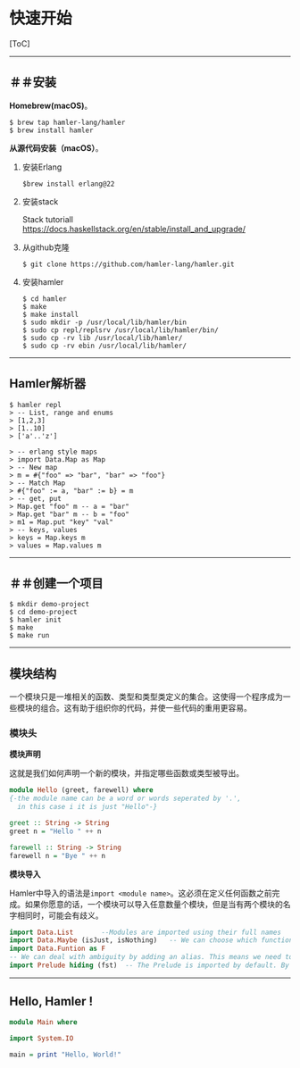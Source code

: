 
# 快速开始

[ToC]

---

## ＃＃安装

**Homebrew(macOS)**。

```shell
$ brew tap hamler-lang/hamler
$ brew install hamler
```

**从源代码安装（macOS）**。

1. 安装Erlang

   ```shell
   $brew install erlang@22
   ```

2. 安装stack

   Stack tutoriall https://docs.haskellstack.org/en/stable/install_and_upgrade/

3. 从github克隆

   ```shell
   $ git clone https://github.com/hamler-lang/hamler.git
   ```

4. 安装hamler

   ```shell
   $ cd hamler
   $ make
   $ make install
   $ sudo mkdir -p /usr/local/lib/hamler/bin
   $ sudo cp repl/replsrv /usr/local/lib/hamler/bin/
   $ sudo cp -rv lib /usr/local/lib/hamler/
   $ sudo cp -rv ebin /usr/local/lib/hamler/
   ```



---

## Hamler解析器

```shell
$ hamler repl
> -- List, range and enums
> [1,2,3]
> [1..10]
> ['a'..'z']

> -- erlang style maps
> import Data.Map as Map
> -- New map
> m = #{"foo" => "bar", "bar" => "foo"}
> -- Match Map
> #{"foo" := a, "bar" := b} = m
> -- get, put
> Map.get "foo" m -- a = "bar"
> Map.get "bar" m -- b = "foo"
> m1 = Map.put "key" "val"
> -- keys, values
> keys = Map.keys m
> values = Map.values m
```



---

## ＃＃创建一个项目

```shell
$ mkdir demo-project
$ cd demo-project
$ hamler init
$ make
$ make run
```



---

## 模块结构

一个模块只是一堆相关的函数、类型和类型类定义的集合。这使得一个程序成为一些模块的组合。这有助于组织你的代码，并使一些代码的重用更容易。

### 模块头

**模块声明**

这就是我们如何声明一个新的模块，并指定哪些函数或类型被导出。

```haskell
module Hello (greet, farewell) where
{-the module name can be a word or words seperated by '.',
  in this case i it is just "Hello"-}

greet :: String -> String
greet n = "Hello " ++ n

farewell :: String -> String
farewell n = "Bye " ++ n
```

**模块导入**

Hamler中导入的语法是`import <module name>`。这必须在定义任何函数之前完成。如果你愿意的话，一个模块可以导入任意数量个模块，但是当有两个模块的名字相同时，可能会有歧义。

```haskell
import Data.List       --Modules are imported using their full names
import Data.Maybe (isJust, isNothing)   -- We can choose which functions to import
import Data.Funtion as F     
-- We can deal with ambiguity by adding an alias. This means we need to add "F." before every functions that are exposed from Data.Function to specify that it is from this module
import Prelude hiding (fst)  -- The Prelude is imported by default. By hiding `fst`, we can define our own version.
```



---

## Hello, Hamler !

```Haskell
module Main where

import System.IO

main = print "Hello, World!"
```
